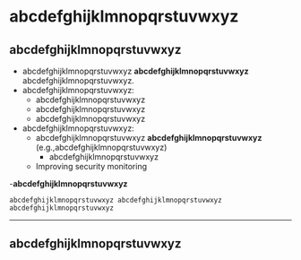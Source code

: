 
# abcdefghijklmnopqrstuvwxyz

## abcdefghijklmnopqrstuvwxyz
- abcdefghijklmnopqrstuvwxyz **abcdefghijklmnopqrstuvwxyz** abcdefghijklmnopqrstuvwxyz.
- abcdefghijklmnopqrstuvwxyz:
  - abcdefghijklmnopqrstuvwxyz
  - abcdefghijklmnopqrstuvwxyz
  - abcdefghijklmnopqrstuvwxyz
- abcdefghijklmnopqrstuvwxyz:
  - abcdefghijklmnopqrstuvwxyz **abcdefghijklmnopqrstuvwxyz** (e.g.,abcdefghijklmnopqrstuvwxyz)
     - abcdefghijklmnopqrstuvwxyz
  - Improving security monitoring

-**abcdefghijklmnopqrstuvwxyz**

```
abcdefghijklmnopqrstuvwxyz abcdefghijklmnopqrstuvwxyz abcdefghijklmnopqrstuvwxyz
```

---
abcdefghijklmnopqrstuvwxyz
---
